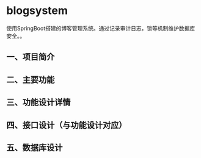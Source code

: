 # blogsystem
使用SpringBoot搭建的博客管理系统。通过记录审计日志，锁等机制维护数据库安全。。

## 一、项目简介



## 二、主要功能



## 三、功能设计详情



## 四、接口设计（与功能设计对应）



## 五、数据库设计
